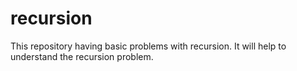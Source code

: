 # recursion
This repository having basic problems with recursion. 
It will help to understand the recursion problem.
